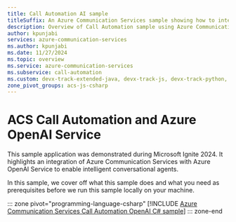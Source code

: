 ```yaml
---
title: Call Automation AI sample
titleSuffix: An Azure Communication Services sample showing how to integrate with Azure OpenAI
description: Overview of Call Automation sample using Azure Communication Services to enable developers to learn how to incorporate Azure OpenAI voice model into their workflows.
author: kpunjabi
services: azure-communication-services
ms.author: kpunjabi
ms.date: 11/27/2024
ms.topic: overview
ms.service: azure-communication-services
ms.subservice: call-automation
ms.custom: devx-track-extended-java, devx-track-js, devx-track-python, devx-track-extended-csharp
zone_pivot_groups: acs-js-csharp
---
```


# ACS Call Automation and Azure OpenAI Service

This sample application was demonstrated during Microsoft Ignite 2024. It highlights an integration of Azure Communication Services with Azure OpenAI Service to enable intelligent conversational agents.

In this sample, we cover off what this sample does and what you need as prerequisites before we run this sample locally on your machine. 

::: zone pivot="programming-language-csharp"
[!INCLUDE [Azure Communication Services Call Automation OpenAI C# sample](./includes/call-automation-azureopenai-csharp.md)]
::: zone-end
